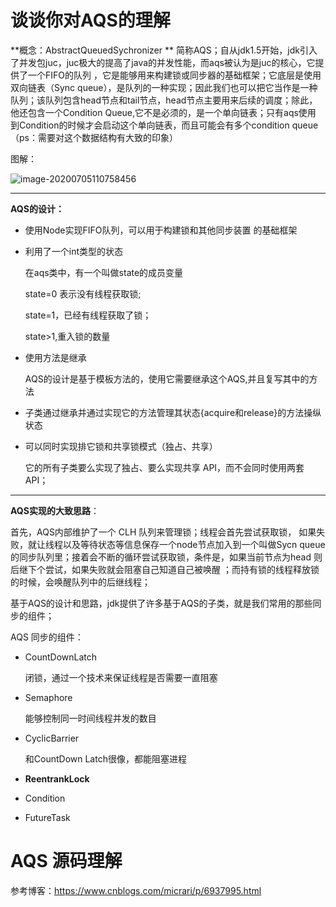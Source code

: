 # 谈谈你对AQS的理解

**概念：AbstractQueuedSychronizer  ** 简称AQS；自从jdk1.5开始，jdk引入了并发包juc，juc极大的提高了java的并发性能，而aqs被认为是juc的核心，它提供了一个FIFO的队列 ，它是能够用来构建锁或同步器的基础框架；它底层是使用双向链表（Sync queue），是队列的一种实现；因此我们也可以把它当作是一种队列；该队列包含head节点和tail节点，head节点主要用来后续的调度；除此，他还包含一个Condition Queue,它不是必须的，是一个单向链表；只有aqs使用 到Condition的时候才会启动这个单向链表，而且可能会有多个condition queue（ps：需要对这个数据结构有大致的印象）

图解：

![image-20200705110758456](C:\Users\vinti\AppData\Roaming\Typora\typora-user-images\image-20200705110758456.png)



***

**AQS的设计：**

* 使用Node实现FIFO队列，可以用于构建锁和其他同步装置 的基础框架

* 利用了一个int类型的状态

  在aqs类中，有一个叫做state的成员变量

  state=0 表示没有线程获取锁; 

  state=1，已经有线程获取了锁；

  state>1,重入锁的数量

* 使用方法是继承

  AQS的设计是基于模板方法的，使用它需要继承这个AQS,并且复写其中的方法

* 子类通过继承并通过实现它的方法管理其状态{acquire和release}的方法操纵状态

* 可以同时实现排它锁和共享锁模式（独占、共享）

  它的所有子类要么实现了独占、要么实现共享 API，而不会同时使用两套 API；

***

**AQS实现的大致思路**：

首先，AQS内部维护了一个 CLH 队列来管理锁；线程会首先尝试获取锁， 如果失败，就让线程以及等待状态等信息保存一个node节点加入到一个叫做Sycn queue的同步队列里；接着会不断的循环尝试获取锁，条件是，如果当前节点为head 则后继下个尝试，如果失败就会阻塞自己知道自己被唤醒 ；而持有锁的线程释放锁的时候，会唤醒队列中的后继线程；

基于AQS的设计和思路，jdk提供了许多基于AQS的子类，就是我们常用的那些同步的组件；

AQS 同步的组件：

* CountDownLatch

  闭锁，通过一个技术来保证线程是否需要一直阻塞 

* Semaphore

  能够控制同一时间线程并发的数目

* CyclicBarrier 

  和CountDown Latch很像，都能阻塞进程

* **ReentrankLock**

* Condition

* FutureTask



# AQS 源码理解

参考博客：https://www.cnblogs.com/micrari/p/6937995.html

## 





